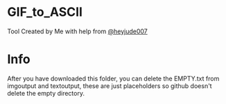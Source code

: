 # GIF_to_ASCII
Tool Created by Me with help from [@heyjude007](https://github.com/heyjude007)


# Info
After you have downloaded this folder, you can delete the EMPTY.txt from imgoutput and textoutput, these are just placeholders so github doesn't delete the empty directory.
